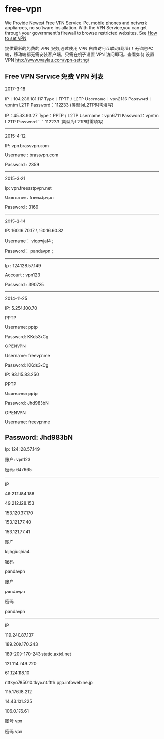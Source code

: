 free-vpn
========

We Provide Newest Free VPN Service. Pc, mobile phones and network appliances, no software installation. With the VPN Service,you can get through your government's firewall to browse restricted websites. See [How to set VPN](http://www.waylau.com/vpn-setting/)

提供最新的免费的 VPN 服务,通过使用 VPN 自由访问互联网(翻墙)！无论是PC端，移动端都无需安装客户端。只需在机子设置 VPN 访问即可。查看如何 设置 VPN <http://www.waylau.com/vpn-setting/>

## Free VPN Service 免费 VPN 列表

2017-3-18

IP：104.238.181.117
Type：PPTP / L2TP
Username：vpn2136
Password：vpntm
L2TP Password：112233 (类型为L2TP时需填写)


IP：45.63.93.27
Type：PPTP / L2TP
Username：vpn6711
Password：vpntm
L2TP Password：：112233 (类型为L2TP时需填写)

---------------------

2015-4-12

IP: vpn.brassvpn.com

Username : brassvpn.com

Password : 2359

---------------------
2015-3-21

ip: vpn.freesstpvpn.net

Username : freesstpvpn

Password : 3169

---------------------


2015-2-14

IP: 160.16.70.17 \ 160.16.60.82

Username：	viopwjaf4 ;

Password：	pandavpn ;

--------------------
Ip : 124.128.57.149

Account : vpn123

Password : 390735

------------

2014-11-25

IP: 5.254.100.70

PPTP

Username: pptp

Password: KKds3xCg
 

OPENVPN

Username: freevpnme

Password: KKds3xCg

IP: 93.115.83.250

PPTP

Username: pptp

Password: Jhd983bN

OPENVPN

Username: freevpnme

Password: Jhd983bN
--------------------------
Ip: 124.128.57.149

账户: vpn123

密码: 647665

--------------------------
IP

49.212.184.188

49.212.128.153

153.120.37.170

153.121.77.40

153.121.77.41

账户

kljhgiuqhia4

密码 

pandavpn


账户

pandavpn

密码 

pandavpn

------------------------------
IP

119.240.87.137

189.209.170.243

189-209-170-243.static.axtel.net

121.114.249.220

61.124.118.10

nttkyo785010.tkyo.nt.ftth.ppp.infoweb.ne.jp

115.176.18.212

14.43.131.225

106.0.176.61

账号 vpn

密码 vpn
